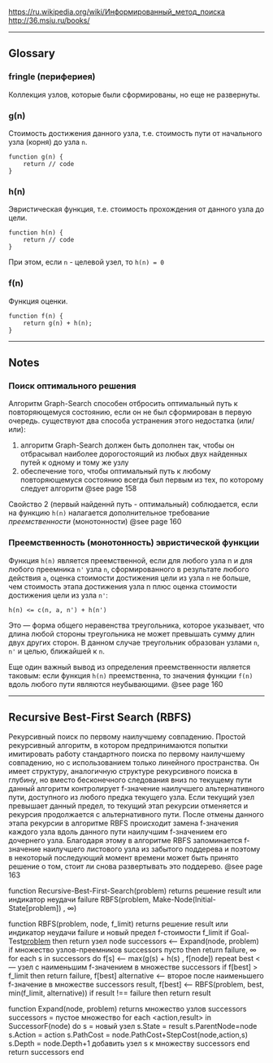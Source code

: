 
https://ru.wikipedia.org/wiki/Информированный_метод_поиска
http://36.msiu.ru/books/

---


## Glossary

### fringle (перифериея)
Коллекция узлов, которые были сформированы, но еще не развернуты.


### g(n)
Стоимость достижения данного узла, т.е. стоимость пути от начального узла (корня)
до узла `n`.
```
function g(n) {
    return // code
}
```


### h(n)
Эвристическая функция, т.е. стоимость прохождения от данного узла до цели.
```
function h(n) {
    return // code
}
```
При этом, если `n` - целевой узел, то `h(n) = 0`


### f(n)
Функция оценки.
```
function f(n) {
    return g(n) + h(n);
}
```


---


## Notes


### Поиск оптимального решения

Алгоритм Graph-Search способен отбросить оптимальный путь к повторяющемуся состоянию,
если он не был сформирован в первую очередь. существуют два способа устранения этого
недостатка (или/или):
1. алгоритм Graph-Search должен быть дополнен так, чтобы он отбрасывал наиболее
дорогостоящий из любых двух найденных путей к одному и тому же узлу
2. обеспечение того, чтобы оптимальный путь к любому повторяющемуся состоянию
всегда был первым из тех, по которому следует алгоритм
@see page 158

Свойство 2 (первый найденнй путь - оптимальный) соблюдается, если на функцию
`h(n)` налагается дополнительное требование *преемственности* (монотонности)
@see page 160


### Преемственность (монотонность) эвристической функции
Функция `h(n)` является преемственной, если для любого узла n и для любого
преемника `n'` узла `n`, сформированного в результате любого действия `a`, оценка
стоимости достижения цели из узла `n` не больше, чем стоимость этапа достижения
узла n плюс оценка стоимости достижения цели из узла `n'`:
```
h(n) <= c(n, a, n') + h(n')
```
Это — форма общего неравенства треугольника, которое указывает, что длина любой
стороны треугольника не может превышать сумму длин двух других сторон.
В данном случае треугольник образован узлами `n`, `n'` и целью, ближайшей к `n`.

Еще один важный вывод из определения преемственности является таковым:
если функция `h(n)` преемственна, то значения функции `f(n)` вдоль любого пути
являются неубывающими.
@see page 160

---

## Recursive Best-First Search (RBFS)
Рекурсивный поиск по первому наилучшему совпадению.
Простой рекурсивный алгоритм, в котором предпринимаются попытки имитировать
работу стандартного поиска по первому наилучшему совпадению, но с использованием
только линейного пространства. Он имеет структуру, аналогичную структуре
рекурсивного поиска в глубину, но вместо бесконечного следования вниз по текущему
пути данный алгоритм контролирует f-значение наилучшего альтернативного пути,
доступного из любого предка текущего узла. Если текущий узел превышает данный
предел, то текущий этап рекурсии отменяется и рекурсия продолжается с
альтернативного пути. После отмены данного этапа рекурсии в алгоритме RBFS
происходит замена f-значения каждого узла вдоль данного пути наилучшим
f-значением его дочернего узла. Благодаря этому в алгоритме RBFS запоминается
f-значение наилучшего листового узла из забытого поддерева и поэтому в некоторый
последующий момент времени может быть принято решение о том, стоит ли снова
развертывать это поддерево.
@see page 163


function Recursive-Best-First-Search(problem) returns решение result
    или индикатор неудачи failure
    RBFS(problem, Make-Node(Initial-State[problem]) , ∞)

function RBFS(problem, node, f_limit) returns решение result
    или индикатор неудачи failure и новый предел f-стоимости f_limit
    if Goal-Test[problem](State[node]) then return узел node
        successors <— Expand(node, problem)
    if множество узлов-преемников successors пусто
        then return failure, ∞
    for each s in successors do
        f[s] <— max(g(s) + h(s) , f[node])
    repeat
        best <— узел с наименьшим f-значением в множестве successors
        if f[best] > f_limit then return failure, f[best]
        alternative <— второе после наименьшего f-значение в множестве successors
        result, f[best] <— RBFS(problem, best, min(f_limit, alternative))
    if result !== failure then return result


function Expand(node, problem) returns множество узлов successors
    successors = пустое множество
    for each <action,result> in SuccessorF(node) do
        s = новый узел
        s.State = result
        s.ParentNode=node
        s.Action = action
        s.PathCost = node.PathCost+StepCost(node,action,s)
        s.Depth = node.Depth+1
        добавить узел s к множеству successors
    end
    return successors
end
